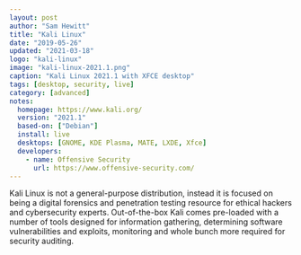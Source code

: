 ```yaml
---
layout: post
author: "Sam Hewitt"
title: "Kali Linux"
date: "2019-05-26"
updated: "2021-03-18"
logo: "kali-linux"
image: "kali-linux-2021.1.png"
caption: "Kali Linux 2021.1 with XFCE desktop"
tags: [desktop, security, live]
category: [advanced]
notes:
  homepage: https://www.kali.org/
  version: "2021.1"
  based-on: ["Debian"]
  install: live
  desktops: [GNOME, KDE Plasma, MATE, LXDE, Xfce]
  developers:
    - name: Offensive Security
      url: https://www.offensive-security.com/
---
```


Kali Linux is not a general-purpose distribution, instead it is focused on being a digital forensics and penetration testing resource for ethical hackers and cybersecurity experts. Out-of-the-box Kali comes pre-loaded with a number of tools designed for information gathering, determining software vulnerabilities and exploits, monitoring and whole bunch more required for security auditing.
